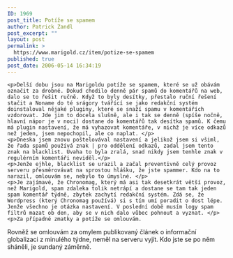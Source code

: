 ```yaml
---
ID: 1969
post_title: Potíže se spamem
author: Patrick Zandl
post_excerpt: ""
layout: post
permalink: >
  https://www.marigold.cz/item/potize-se-spamem
published: true
post_date: 2006-05-14 16:34:19
---
```

	<p>Delší dobu jsou na Marigoldu potíže se spamem, které se už obávám označit za drobné. Dokud chodilo denně pár spamů do komentářů na web, dalo se to řešit ručně. Když to byly desítky, přestalo ruční řešení stačit a Noname do té srágory tvářící se jako redakční systém doinstaloval nějaké pluginy, které se snaží spamu v komentářích vzdorovat. Jde jim to docela slušně, ale i tak se denně (spíše nočně, hlavní nápor je v noci) dostane do komentářů tak desítka spamů. K čemu má plugin nastavení, že má vyhazovat komentáře, v nichž je více odkazů než jeden, jsem nepochopil, ale co naplat. </p>
	<p>Dneska jsem znovu poštelovával nastavení a jelikož jsem si všiml, že řada spamů používá znak | pro oddělení odkazů, zadal jsem tento znak na blacklist. Úvaha to byla zralá, snad nikdy jsem tenhle znak v regulérním komentáři neviděl.</p>
	<p>Jenže ejhle, blacklist se urazil a začal preventivně celý provoz serveru přesměrovávat na sprostou hlášku, že jste spammer. Kdo na to narazil, omlouvám se, nebylo to úmyslné. </p>
	<p>Je zajímavé, že Chronomag, který má asi tak desetkrát větší provoz, než Marigold, spam zdaleka tolik netrápí a dostane se tam tak jeden spam komentář týdně, zbytek zachytí redakční systém. Zdá se, že Wordpress (který Chronomag používá) si s tím umí poradit o dost lépe. Jenže všechno je otázka nastavení. V poslední době musím logy spam filtrů mazat ob den, aby se v nich dalo vůbec pohnout a vyznat. </p>
	<p>Za případné zmatky a potíže se omlouvám.
</p>
Rovněž se omlouvám za omylem publikovaný článek o informační globalizaci z minulého týdne, neměl na serveru vyjít. Kdo jste se po něm sháněli, je sundaný záměrně.
</p>